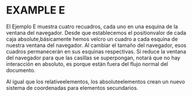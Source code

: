 # EXAMPLE E

El Ejemplo E muestra cuatro recuadros, cada uno en una esquina de la ventana del navegador. Desde que establecemos el positionvalor de cada caja absolute,básicamente hemos velcro un cuadro a cada esquina de nuestra ventana del navegador. Al cambiar el tamaño del navegador, esos cuadros permanecerán en sus esquinas respectivas. Si reduce la ventana del navegador para que las casillas se superpongan, notará que no hay interacción en absoluto, es porque están fuera del flujo normal del documento.

Al igual que los relativeelementos, los absoluteelementos crean un nuevo sistema de coordenadas para elementos secundarios.